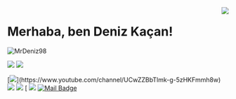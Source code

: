 <img align='right' src="https://github-readme-stats.vercel.app/api?username=MrDeniz98&show_icons=true">

# Merhaba, ben Deniz Kaçan! 
<p align="left"> <img src="https://komarev.com/ghpvc/?username=MrDeniz98" alt="MrDeniz98" /> </p>

[![](https://img.shields.io/twitter/follow/Deniz8kacan?style=social)](https://twitter.com/Deniz8kacan)
[![](https://img.shields.io/github/followers/MrDeniz98?style=social)](https://www.github.com/MrDeniz98)


[![](https://img.shields.io/badge/youtube-%23FF0000.svg?&style=for-the-badge&logo=youtube&logoColor=white")](https://www.youtube.com/channel/UCwZZBbTlmk-g-5zHKFmmh8w)
[![](https://img.shields.io/badge/twitter-%231DA1F2.svg?&style=for-the-badge&logo=twitter&logoColor=white)](https://twitter.com/Deniz8kacan)
[![](https://img.shields.io/badge/linkedin-%230077B5.svg?&style=for-the-badge&logo=linkedin&logoColor=white)](https://www.linkedin.com/in/deniz-ka%C3%A7an-a42808159/)
[![]()
[![](https://img.shields.io/badge/instagram-%23E4405F.svg?&style=for-the-badge&logo=instagram&logoColor=white)](https://www.instagram.com/deniz.waitforit.kacan/)
[![Mail Badge](https://img.shields.io/badge/searunaway@gmail.com-c14438?style=for-the-badge&logo=Gmail&logoColor=white&link=mailto:searunaway@gmail.com)](mailto:searunaway@gmail.com)

<!---
MrDeniz98/MrDeniz98 is a ✨ special ✨ repository because its `README.md` (this file) appears on your GitHub profile.
You can click the Preview link to take a look at your changes.
--->
